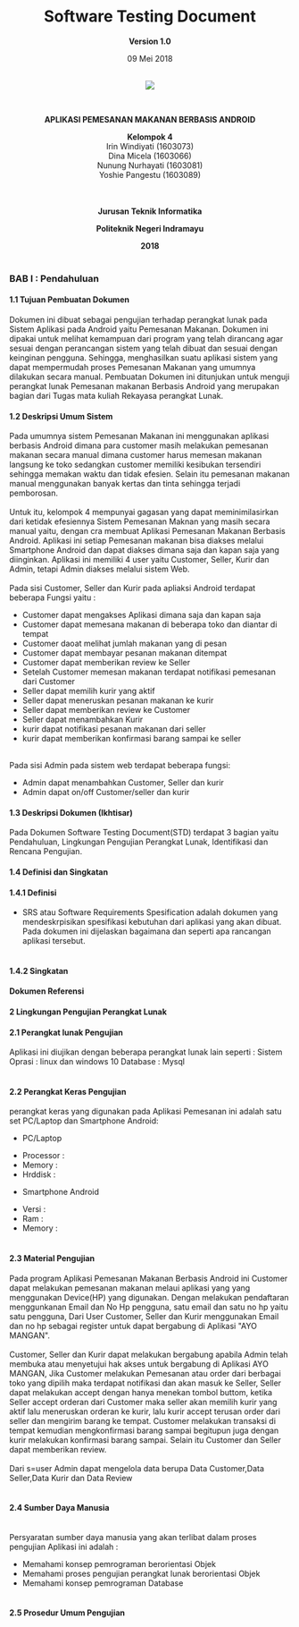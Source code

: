 <html>
<body>
<body><div align="center"><h1>Software Testing Document</h1></div>
<p align="center"><b>Version 1.0 </b><br>
<p align="center">09 Mei 2018<br><br>
<p align="center">
<img src="http://i68.tinypic.com/nlyf5v.jpg"/>
</p>
<br><p align="center"><b> APLIKASI PEMESANAN MAKANAN BERBASIS ANDROID </b><br>

<p align="center"><b>Kelompok 4</b><br>
 Irin Windiyati 			(1603073)<br>
 Dina Micela				  (1603066)<br>
 Nunung Nurhayati			(1603081)<br>
 Yoshie Pangestu    	(1603089)<br><br><br>

<p align="center"><b>Jurusan Teknik Informatika</b><br>
<p align="center"><b>Politeknik Negeri Indramayu</b><br>
<p align="center"><b>2018</b><br><br>
</p>
</body>
</html>

### BAB I : Pendahuluan
#### 1.1 Tujuan Pembuatan Dokumen
Dokumen ini dibuat sebagai pengujian terhadap perangkat lunak pada Sistem Aplikasi pada Android yaitu Pemesanan Makanan.
Dokumen ini dipakai untuk melihat kemampuan dari program yang telah dirancang agar sesuai dengan perancangan sistem
yang telah dibuat dan sesuai dengan keinginan pengguna. Sehingga, menghasilkan suatu aplikasi sistem yang dapat
mempermudah proses Pemesanan Makanan yang umumnya dilakukan secara manual. Pembuatan Dokumen ini ditunjukan untuk
menguji perangkat lunak Pemesanan makanan Berbasis Android yang merupakan bagian dari Tugas mata kuliah Rekayasa
perangkat Lunak.

#### 1.2 Deskripsi Umum Sistem
Pada umumnya sistem Pemesanan Makanan ini menggunakan aplikasi berbasis Android dimana para customer masih melakukan
pemesanan makanan secara manual dimana customer harus memesan makanan langsung ke toko sedangkan customer memiliki
kesibukan tersendiri sehingga memakan waktu dan tidak efesien. Selain itu pemesanan makanan manual menggunakan banyak
kertas dan tinta sehingga terjadi pemborosan.
<br>
<br>
Untuk itu, kelompok 4 mempunyai gagasan yang dapat meminimilasirkan dari ketidak efesiennya Sistem Pemesanan Maknan
yang masih secara manual yaitu, dengan cra membuat Aplikasi Pemesanan Makanan Berbasis Android. Aplikasi ini setiap
Pemesanan makanan bisa diakses melalui Smartphone Android dan dapat diakses dimana saja dan kapan saja yang diinginkan.
Aplikasi ini memiliki 4 user yaitu Customer, Seller, Kurir dan Admin, tetapi Admin diakses melalui  sistem Web.
<br><br>
Pada sisi Customer, Seller dan Kurir pada apliaksi Android terdapat beberapa Fungsi yaitu :
* Customer dapat mengakses Aplikasi dimana saja dan kapan saja
* Customer dapat memesana makanan di beberapa toko dan diantar di tempat
* Customer daoat melihat jumlah makanan yang di pesan
* Customer dapat membayar pesanan makanan ditempat
* Customer dapat memberikan review ke Seller
* Setelah Customer memesan makanan terdapat notifikasi pemesanan dari Customer
* Seller dapat memilih kurir yang aktif
* Seller dapat meneruskan pesanan makanan ke kurir
* Seller dapat memberikan review ke Customer
* Seller dapat menambahkan Kurir
* kurir dapat notifikasi pesanan makanan dari seller
* kurir dapat memberikan konfirmasi barang sampai ke seller
<br><br>

Pada sisi Admin pada sistem web terdapat beberapa fungsi:
* Admin dapat menambahkan Customer, Seller dan kurir
* Admin dapat on/off Customer/seller dan kurir

#### 1.3 Deskripsi Dokumen (Ikhtisar)
Pada Dokumen Software Testing Document(STD) terdapat 3 bagian yaitu Pendahuluan, Lingkungan Pengujian Perangkat
Lunak, Identifikasi dan Rencana Pengujian.

#### 1.4 Definisi dan Singkatan
#### 1.4.1 Definisi
- SRS atau Software Requirements Spesification adalah dokumen yang mendeskrpisikan spesifikasi kebutuhan dari aplikasi yang akan dibuat. Pada dokumen ini dijelaskan bagaimana dan seperti apa rancangan aplikasi tersebut.<br><br>

#### 1.4.2 Singkatan

#### Dokumen Referensi

#### 2 Lingkungan Pengujian Perangkat Lunak

#### 2.1 Perangkat lunak Pengujian
Aplikasi ini diujikan dengan beberapa perangkat lunak lain seperti :
Sistem Oprasi : linux dan windows 10
Database : Mysql
<br><br>
#### 2.2 Perangkat Keras Pengujian
perangkat keras yang digunakan pada Aplikasi Pemesanan ini adalah satu set PC/Laptop dan Smartphone Android:
- PC/Laptop
* Processor :
* Memory    :
* Hrddisk   :
- Smartphone Android
* Versi     :
* Ram       :
* Memory    :
<br><br>
#### 2.3 Material Pengujian
Pada program Aplikasi Pemesanan Makanan Berbasis Android ini Customer dapat melakukan pemesanan makanan melaui
aplikasi yang yang menggunakan Device(HP) yang digunakan. Dengan melakukan pendaftaran menggunkanan Email dan
No Hp pengguna, satu email dan satu no hp yaitu satu pengguna, Dari User Customer, Seller dan Kurir menggunakan
Email dan no hp sebagai register untuk dapat bergabung di Aplikasi "AYO MANGAN".
<br><br>
Customer, Seller dan Kurir dapat melakukan bergabung apabila Admin telah membuka atau menyetujui hak akses untuk
bergabung di Aplikasi AYO MANGAN, Jika Customer melakukan Pemesanan atau order dari berbagai toko yang dipilih
maka terdapat notifikasi dan akan masuk ke Seller, Seller dapat melakukan accept dengan hanya menekan tombol buttom,
ketika Seller accept orderan dari Customer maka seller akan memilih kurir yang aktif lalu meneruskan orderan ke kurir,
lalu kurir accept terusan order dari seller dan mengirim barang ke tempat. Customer melakukan transaksi di tempat
kemudian mengkonfirmasi barang sampai begitupun juga dengan kurir melakukan konfirmasi barang sampai. Selain itu Customer
dan Seller dapat memberikan review.
<br><br>
Dari s=user Admin dapat mengelola data berupa Data Customer,Data Seller,Data Kurir dan Data Review
<br><br>

#### 2.4 Sumber Daya Manusia<br><br>
Persyaratan sumber daya manusia yang akan terlibat dalam proses pengujian Aplikasi ini adalah :
* Memahami konsep pemrograman berorientasi Objek
* Memahami proses pengujian perangkat lunak berorientasi Objek
* Memahami konsep pemrograman Database<br><br>
#### 2.5 Prosedur Umum Pengujian

